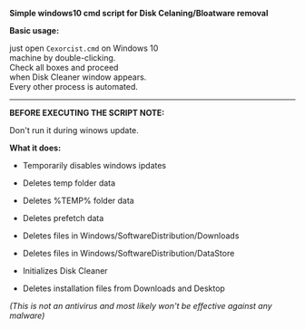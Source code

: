 **Simple windows10 cmd script for Disk Celaning/Bloatware removal** 


**Basic usage:**  


just open `Cexorcist.cmd` on Windows 10  
machine by double-clicking.   
Check all boxes and proceed  
when Disk Cleaner window appears.   
Every other process is automated.    


---


**BEFORE EXECUTING THE SCRIPT NOTE:**  

Don't run it during winows update.

**What it does:**  
- Temporarily disables windows ipdates
- Deletes temp folder data  
- Deletes %TEMP% folder data  
- Deletes prefetch data
- Deletes files in Windows/SoftwareDistribution/Downloads
- Deletes files in Windows/SoftwareDistribution/DataStore
    
- Initializes Disk Cleaner  
- Deletes installation files from Downloads and Desktop  


_(This is not an antivirus and most likely won't be effective against any malware)_

